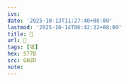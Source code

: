 ```yaml
---
ivs:
date: '2025-10-13T11:27:40+08:00'
lastmod: '2025-10-14T06:42:22+08:00'
title: 󰙈
url: 󰙈
tags: [坻]
hex: 577B
src: GHZR
note:
---
```


